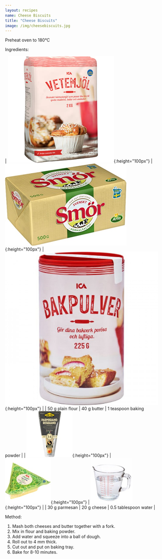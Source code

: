 ```yaml
---
layout: recipes
name: Cheese Biscuits
title: "Cheese Biscuits"
image: /img/cheesebiscuits.jpg
---
```


Preheat oven to 180°C

Ingredients:

| ![Flour](/img/flour.jpg){:height="100px"} | ![Butter](/img/butter.jpg){:height="100px"} | ![Baking powder](/img/bakingpowder.jpg){:height="100px"} |
| 50 g plain flour | 40 g butter | 1 teaspoon baking powder |
| ![Parmesan](/img/parmesan.jpg){:height="100px"} | ![Cheese](/img/cheese.jpg){:height="100px"} | ![Water](/img/water.jpg){:height="100px"} |
| 30 g parmesan | 20 g cheese | 0.5 tablespoon water |

Method:
1. Mash both cheeses and butter together with a fork.
2. Mix in flour and baking powder.
3. Add water and squeeze into a ball of dough.
4. Roll out to 4 mm thick.
5. Cut out and put on baking tray.
6. Bake for 8-10 minutes.